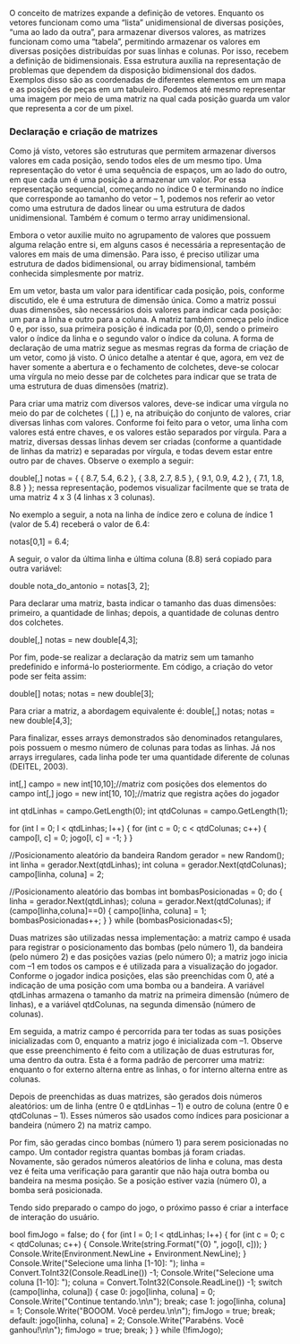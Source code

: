 O conceito de matrizes expande a definição de vetores. Enquanto os vetores funcionam como uma “lista” unidimensional de diversas posições, “uma ao lado da outra”, para armazenar diversos valores, as matrizes funcionam como uma “tabela”, permitindo armazenar os valores em diversas posições distribuídas por suas linhas e colunas. Por isso, recebem a definição de bidimensionais. Essa estrutura auxilia na representação de problemas que dependem da disposição bidimensional dos dados. Exemplos disso são as coordenadas de diferentes elementos em um mapa e as posições de peças em um tabuleiro. Podemos até mesmo representar uma imagem por meio de uma matriz na qual cada posição guarda um valor que representa a cor de um pixel.

### Declaração e criação de matrizes
Como já visto, vetores são estruturas que permitem armazenar diversos valores em cada posição, sendo todos eles de um mesmo tipo. Uma representação do vetor é uma sequência de espaços, um ao lado do outro, em que cada um é uma posição a armazenar um valor. Por essa representação sequencial, começando no índice 0 e terminando no índice que corresponde ao tamanho do vetor – 1, podemos nos referir ao vetor como uma estrutura de dados linear ou uma estrutura de dados unidimensional. Também é comum o termo array unidimensional.

Embora o vetor auxilie muito no agrupamento de valores que possuem alguma relação entre si, em alguns casos é necessária a representação de valores em mais de uma dimensão. Para isso, é preciso utilizar uma estrutura de dados bidimensional, ou array bidimensional, também conhecida simplesmente por matriz.

Em um vetor, basta um valor para identificar cada posição, pois, conforme discutido, ele é uma estrutura de dimensão única. Como a matriz possui duas dimensões, são necessários dois valores para indicar cada posição: um para a linha e outro para a coluna. A matriz também começa pelo índice 0 e, por isso, sua primeira posição é indicada por (0,0), sendo o primeiro valor o índice da linha e o segundo valor o índice da coluna. A forma de declaração de uma matriz segue as mesmas regras da forma de criação de um vetor, como já visto. O único detalhe a atentar é que, agora, em vez de haver somente a abertura e o fechamento de colchetes, deve-se colocar uma vírgula no meio desse par de colchetes para indicar que se trata de uma estrutura de duas dimensões (matriz).

Para criar uma matriz com diversos valores, deve-se indicar uma vírgula no meio do par de colchetes ( [,] ) e, na atribuição do conjunto de valores, criar diversas linhas com valores. Conforme foi feito para o vetor, uma linha com valores está entre chaves, e os valores estão separados por vírgula. Para a matriz, diversas dessas linhas devem ser criadas (conforme a quantidade de linhas da matriz) e separadas por vírgula, e todas devem estar entre outro par de chaves. Observe o exemplo a seguir:

double[,] notas = { { 8.7, 5.4, 6.2 }, { 3.8, 2.7, 8.5 }, { 9.1, 0.9, 4.2 }, { 7.1, 1.8, 8.8 } }; 
nessa representação, podemos visualizar facilmente que se trata de uma matriz 4 x 3 (4 linhas x 3 colunas).

No exemplo a seguir, a nota na linha de índice zero e coluna de índice 1 (valor de 5.4) receberá o valor de 6.4:

notas[0,1] = 6.4;

A seguir, o valor da última linha e última coluna (8.8) será copiado para outra variável:

double nota_do_antonio = notas[3, 2];

Para declarar uma matriz, basta indicar o tamanho das duas dimensões: primeiro, a quantidade de linhas; depois, a quantidade de colunas dentro dos colchetes.

double[,] notas = new double[4,3];

Por fim, pode-se realizar a declaração da matriz sem um tamanho predefinido e informá-lo posteriormente. Em código, a criação do vetor pode ser feita assim:

double[] notas; 
notas = new double[3];

Para criar a matriz, a abordagem equivalente é:
double[,] notas; notas = new double[4,3];

Para finalizar, esses arrays demonstrados são denominados retangulares, pois possuem o mesmo número de colunas para todas as linhas. Já nos arrays irregulares, cada linha pode ter uma quantidade diferente de colunas (DEITEL, 2003).


int[,] campo = new int[10,10];//matriz com posições dos elementos do campo 
int[,] jogo = new int[10, 10];//matriz que registra ações do jogador 

int qtdLinhas = campo.GetLength(0); 
int qtdColunas = campo.GetLength(1); 

for (int l = 0; l < qtdLinhas; l++) { for (int c = 0; c < qtdColunas; c++) { campo[l, c] = 0; jogo[l, c] = -1; } } 

//Posicionamento aleatório da bandeira 
Random gerador = new Random();
int linha = gerador.Next(qtdLinhas); 
int coluna = gerador.Next(qtdColunas); campo[linha, coluna] = 2; 

//Posicionamento aleatório das bombas 
int bombasPosicionadas = 0; 
do { linha = gerador.Next(qtdLinhas); coluna = gerador.Next(qtdColunas); 
if (campo[linha,coluna]==0) { campo[linha, coluna] = 1; bombasPosicionadas++; } } while (bombasPosicionadas<5);

Duas matrizes são utilizadas nessa implementação: a matriz campo é usada para registrar o posicionamento das bombas (pelo número 1), da bandeira (pelo número 2) e das posições vazias (pelo número 0); a matriz jogo inicia com –1 em todos os campos e é utilizada para a visualização do jogador. Conforme o jogador indica posições, elas são preenchidas com 0, até a indicação de uma posição com uma bomba ou a bandeira. A variável qtdLinhas armazena o tamanho da matriz na primeira dimensão (número de linhas), e a variável qtdColunas, na segunda dimensão (número de colunas).

Em seguida, a matriz campo é percorrida para ter todas as suas posições inicializadas com 0, enquanto a matriz jogo é inicializada com –1. Observe que esse preenchimento é feito com a utilização de duas estruturas for, uma dentro da outra. Esta é a forma padrão de percorrer uma matriz: enquanto o for externo alterna entre as linhas, o for interno alterna entre as colunas.

Depois de preenchidas as duas matrizes, são gerados dois números aleatórios: um de linha (entre 0 e qtdLinhas – 1) e outro de coluna (entre 0 e qtdColunas – 1). Esses números são usados como índices para posicionar a bandeira (número 2) na matriz campo.

Por fim, são geradas cinco bombas (número 1) para serem posicionadas no campo. Um contador registra quantas bombas já foram criadas. Novamente, são gerados números aleatórios de linha e coluna, mas desta vez é feita uma verificação para garantir que não haja outra bomba ou bandeira na mesma posição. Se a posição estiver vazia (número 0), a bomba será posicionada.

Tendo sido preparado o campo do jogo, o próximo passo é criar a interface de interação do usuário.

bool fimJogo = false; do { for (int l = 0; l < qtdLinhas; l++) { for (int c = 0; c < qtdColunas; c++) { Console.Write(string.Format("{0} ", jogo[l, c])); } Console.Write(Environment.NewLine + Environment.NewLine); } Console.Write("Selecione uma linha [1-10]: "); linha = Convert.ToInt32(Console.ReadLine()) -1; Console.Write("Selecione uma coluna [1-10]: "); coluna = Convert.ToInt32(Console.ReadLine()) -1; switch (campo[linha, coluna]) { case 0: jogo[linha, coluna] = 0; Console.Write("Continue tentando.\n\n"); break; case 1: jogo[linha, coluna] = 1; Console.Write("BOOOM. Você perdeu.\n\n"); fimJogo = true; break; default: jogo[linha, coluna] = 2; Console.Write("Parabéns. Você ganhou!\n\n"); fimJogo = true; break; } } while (!fimJogo);